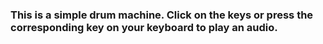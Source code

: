 ### This is a simple drum machine. Click on the keys or press the corresponding key on your keyboard to play an audio.